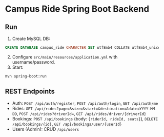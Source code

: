 # Campus Ride Spring Boot Backend

## Run
1. Create MySQL DB:
```sql
CREATE DATABASE campus_ride CHARACTER SET utf8mb4 COLLATE utf8mb4_unicode_ci;
```
2. Configure `src/main/resources/application.yml` with username/password.
3. Start:
```bash
mvn spring-boot:run
```

## REST Endpoints
- Auth: `POST /api/auth/register`, `POST /api/auth/login`, `GET /api/auth/me`
- Rides: `GET /api/rides?page=&size=&start=&destination=&date=YYYY-MM-DD`, `POST /api/rides?driverId=`, `GET /api/rides/driver/{driverId}`
- Bookings: `POST /api/bookings` (body: `{riderId, rideId, seats}`), `DELETE /api/bookings/{id}`, `GET /api/bookings/user/{userId}`
- Users (Admin): CRUD `/api/users`


